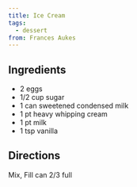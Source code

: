 ```yaml
---
title: Ice Cream
tags:
  - dessert
from: Frances Aukes
---
```

## Ingredients

-   2 eggs
-   1/2 cup sugar
-   1 can sweetened condensed milk
-   1 pt heavy whipping cream
-   1 pt milk
-   1 tsp vanilla

## Directions

Mix, Fill can 2/3 full
